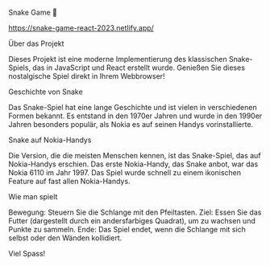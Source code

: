Snake Game 🐍

https://snake-game-react-2023.netlify.app/

Über das Projekt

Dieses Projekt ist eine moderne Implementierung des klassischen Snake-Spiels, das in JavaScript und React erstellt wurde. Genießen Sie dieses nostalgische Spiel direkt in Ihrem Webbrowser!

Geschichte von Snake

Das Snake-Spiel hat eine lange Geschichte und ist vielen in verschiedenen Formen bekannt. Es entstand in den 1970er Jahren und wurde in den 1990er Jahren besonders populär, als Nokia es auf seinen Handys vorinstallierte.

Snake auf Nokia-Handys

Die Version, die die meisten Menschen kennen, ist das Snake-Spiel, das auf Nokia-Handys erschien. Das erste Nokia-Handy, das Snake anbot, war das Nokia 6110 im Jahr 1997. Das Spiel wurde schnell zu einem ikonischen Feature auf fast allen Nokia-Handys.

Wie man spielt

Bewegung: Steuern Sie die Schlange mit den Pfeiltasten.
Ziel: Essen Sie das Futter (dargestellt durch ein andersfarbiges Quadrat), um zu wachsen und Punkte zu sammeln.
Ende: Das Spiel endet, wenn die Schlange mit sich selbst oder den Wänden kollidiert.

Viel Spass!
